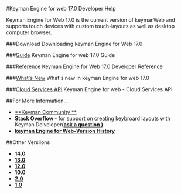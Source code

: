 
#Keyman Engine for web 17.0 Developer Help

Keyman Engine for Web 17.0 is the current version of keymanWeb  and supports touch devices with custom
touch-layouts as well as desktop computer browser.

###Download
       Downloading keyman Engine for Web 17.0

###[Guide](./guide/)
       Keyman Engine for web 17.0 Guide

###[Reference](./reference/)
       Keyman Engine for Web 17.0 Developer Reference

###[What's New](./what'sNew/)
       What's new in keyman Engine for web 17.0

###[Cloud Services API](./cloudServicesAPI/)
       Keyman Engine for web - Cloud Services API

##For More Information...
 * [**Keyman Community **](./keymanCommunity/)
 * [**Stack Overflow -**](./stackoverflow/) for support on creating keybroard layouts with Keyman Delveloper[**(ask a question )**](./askaqusetion/)
 * [**keyman Engine for Web-Version History**](./keymanEngineforWebVersionHistory/)
 

##Other Versiions
 * [**14.0**](./14.0/)
 * [**13.0**](./13.0/)
 * [**12.0**](./12.0/)
 * [**10.0**](./10.0/)
 * [**2.0**](./2.0/)
 * [**1.0**](./1.0/)